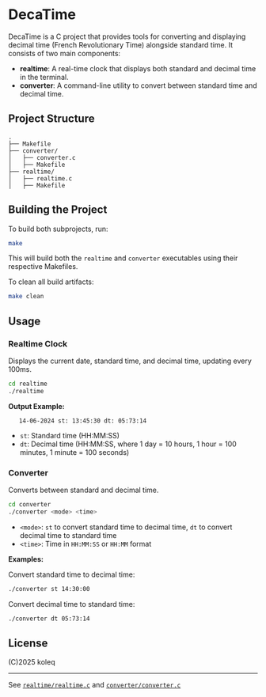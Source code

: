 # DecaTime

DecaTime is a C project that provides tools for converting and displaying decimal time (French Revolutionary Time) alongside standard time. It consists of two main components:

- **realtime**: A real-time clock that displays both standard and decimal time in the terminal.
- **converter**: A command-line utility to convert between standard time and decimal time.

## Project Structure

```
.
├── Makefile
├── converter/
│   ├── converter.c
│   ├── Makefile
├── realtime/
│   ├── realtime.c
│   ├── Makefile
```

## Building the Project

To build both subprojects, run:

```sh
make
```

This will build both the `realtime` and `converter` executables using their respective Makefiles.

To clean all build artifacts:

```sh
make clean
```

## Usage

### Realtime Clock

Displays the current date, standard time, and decimal time, updating every 100ms.

```sh
cd realtime
./realtime
```

**Output Example:**
```
   14-06-2024 st: 13:45:30 dt: 05:73:14
```
- `st`: Standard time (HH:MM:SS)
- `dt`: Decimal time (HH:MM:SS, where 1 day = 10 hours, 1 hour = 100 minutes, 1 minute = 100 seconds)

### Converter

Converts between standard and decimal time.

```sh
cd converter
./converter <mode> <time>
```

- `<mode>`: `st` to convert standard time to decimal time, `dt` to convert decimal time to standard time
- `<time>`: Time in `HH:MM:SS` or `HH:MM` format

**Examples:**

Convert standard time to decimal time:
```sh
./converter st 14:30:00
```

Convert decimal time to standard time:
```sh
./converter dt 05:73:14
```

## License

(C)2025 koleq

---

See [`realtime/realtime.c`](realtime/realtime.c) and [`converter/converter.c`](converter/converter.c)
